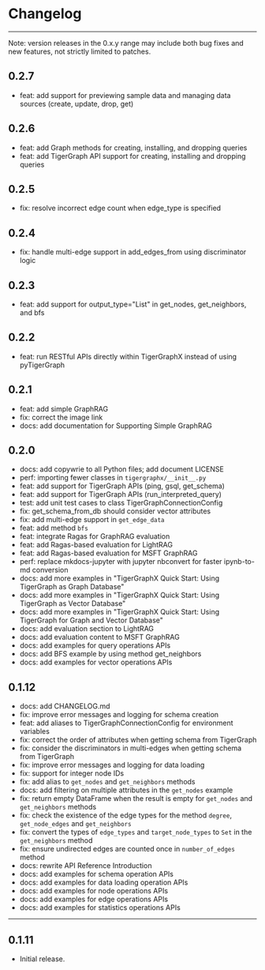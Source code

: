 # Changelog

---

Note: version releases in the 0.x.y range may include both bug fixes and new features, not strictly limited to patches.

## 0.2.7
- feat: add support for previewing sample data and managing data sources (create, update, drop, get)

## 0.2.6
- feat: add Graph methods for creating, installing, and dropping queries
- feat: add TigerGraph API support for creating, installing and dropping queries

## 0.2.5
- fix: resolve incorrect edge count when edge_type is specified

## 0.2.4
- fix: handle multi-edge support in add_edges_from using discriminator logic

## 0.2.3
- feat: add support for output_type="List" in get_nodes, get_neighbors, and bfs

## 0.2.2
- feat: run RESTful APIs directly within TigerGraphX instead of using pyTigerGraph

## 0.2.1
- feat: add simple GraphRAG
- fix: correct the image link
- docs: add documentation for Supporting Simple GraphRAG

## 0.2.0
- docs: add copywrie to all Python files; add document LICENSE
- perf: importing fewer classes in `tigergraphx/__init__.py`
- feat: add support for TigerGraph APIs (ping, gsql, get_schema)
- feat: add support for TigerGraph APIs (run_interpreted_query)
- test: add unit test cases to class TigerGraphConnectionConfig
- fix: get_schema_from_db should consider vector attributes
- fix: add multi-edge support in `get_edge_data`
- feat: add method `bfs`
- feat: integrate Ragas for GraphRAG evaluation
- feat: add Ragas-based evaluation for LightRAG
- feat: add Ragas-based evaluation for MSFT GraphRAG
- perf: replace mkdocs-jupyter with jupyter nbconvert for faster ipynb-to-md conversion
- docs: add more examples in "TigerGraphX Quick Start: Using TigerGraph as Graph Database"
- docs: add more examples in "TigerGraphX Quick Start: Using TigerGraph as Vector Database"
- docs: add more examples in "TigerGraphX Quick Start: Using TigerGraph for Graph and Vector Database"
- docs: add evaluation section to LightRAG
- docs: add evaluation content to MSFT GraphRAG
- docs: add examples for query operations APIs
- docs: add BFS example by using method get_neighbors
- docs: add examples for vector operations APIs

## 0.1.12
- docs: add CHANGELOG.md
- fix: improve error messages and logging for schema creation
- feat: add aliases to TigerGraphConnectionConfig for environment variables
- fix: correct the order of attributes when getting schema from TigerGraph
- fix: consider the discriminators in multi-edges when getting schema from TigerGraph
- fix: improve error messages and logging for data loading
- fix: support for integer node IDs
- fix: add alias to `get_nodes` and `get_neighbors` methods
- docs: add filtering on multiple attributes in the `get_nodes` example
- fix: return empty DataFrame when the result is empty for `get_nodes` and `get_neighbors` methods
- fix: check the existence of the edge types for the method `degree`, `get_node_edges` and `get_neighbors`
- fix: convert the types of `edge_types` and `target_node_types` to `Set` in the `get_neighbors` method
- fix: ensure undirected edges are counted once in `number_of_edges` method
- docs: rewrite API Reference Introduction
- docs: add examples for schema operation APIs
- docs: add examples for data loading operation APIs
- docs: add examples for node operations APIs
- docs: add examples for edge operations APIs
- docs: add examples for statistics operations APIs

---

## 0.1.11
- Initial release.
